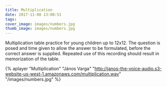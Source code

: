 ```yaml
---
title: Multiplication
date: 2017-11-08 13:08:51
tags:
cover_image: images/numbers.jpg
thumb_image: images/numbers.jpg
---
```


Multiplication table practice for young children up to 12x12. The question is posed and time given to allow the answer to be formulated, before the correct answer is supplied. Repeated use of this recording should result in memorization of the table. 

{% aplayer "Multiplication" "János Varga" "http://janos-the-voice-audio.s3-website-us-west-1.amazonaws.com/multiplication.wav" "/images/numbers.jpg"  %}
